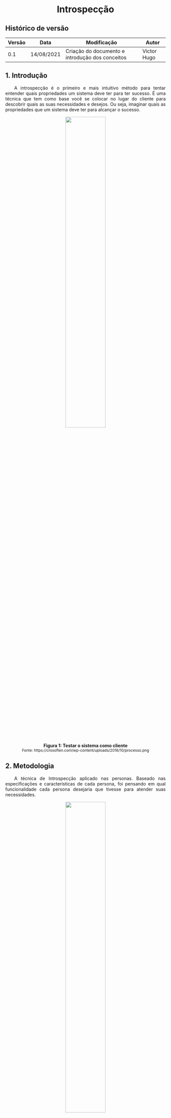 # <center> Introspecção

## Histórico de versão
| Versão | Data | Modificação | Autor |
|--|--|--|--|
| 0.1 | 14/08/2021 | Criação do documento e introdução dos conceitos | Victor Hugo |

<div align="justify">

## 1. Introdução
&emsp;&emsp;A introspecção é o primeiro e mais intuitivo método para tentar entender quais propriedades um sistema deve ter para ter sucesso. É uma técnica que tem como base você se colocar no lugar do cliente para descobrir quais as suas necessidades e desejos. Ou seja, imaginar quais as propriedades que um sistema deve ter para alcançar o sucesso.

<p align='center'>
    <img src='images/introspeccao2.png' width=50% height=auto>
    <figcaption align='center'>
        <b>Figura 1: Testar o sistema como cliente</b>
        <br>
        <small>Fonte: https://crosoften.com/wp-content/uploads/2016/10/processo.png</small>
    </figcaption>
</p>

## 2. Metodologia
&emsp;&emsp;A técnica de Introspecção aplicado nas personas. Baseado nas especificações e características de cada persona, foi pensando em qual funcionalidade cada persona desejaria que tivesse para atender suas necessidades.

<p align='center'>
    <img src='images/introspeccao3.jpg' width=50% height=auto>
    <figcaption align='center'>
        <b>Figura 2: Diferentes tipo de persona</b>
        <br>
        <small>Fonte: https://digitalpixel.com.br/voce-ja-sabe-o-que-e-uma-persona/</small>
    </figcaption>
</p>

## 3. Objetivo
&emsp;&emsp; Manter a qualidade do software ao conseguir que a maioria dos requisitos definidos como prioritários (e consequentemente os sucessores) estejam em um estado funcional e satisfatório partindo do feedback vindo de diferentes personas possívei. É importante para concretização de tal objetivo seguir a atualização deste documento com os relatos mais recentes.

<p align='center'>
    <img src='images/introspeccao4.jpg' width=50% height=auto>
    <figcaption align='center'>
        <b>Figura 3: Focar no objetivo</b>
        <br>
        <small>Fonte: https://image.freepik.com/vetores-gratis/conceito-de-vetor-de-configuracao-de-objetivo_1325-737.jpg</small>
    </figcaption>
</p>

## 4. Personas
- Victor Hugo

## 5. Resultado

|ID | Persona | Requisito | Tipo de Requisito |
|:-:|:-|:-|:-|
| 1 | Victor Hugo | Listar hemocentro | Funcional |
| 2 | Victor Hugo | Detalhar dados do hemocentro  | Funcional |
| 3 | Victor Hugo | Traçar rota | Funcional |
| 4 | Victor Hugo | Apresentar Geolocalização dos hemocentros | Funcional |
| 5 | Victor Hugo | Divulgar campanhas publicitárias | Funcional |
| 6 | Victor Hugo | Compartilhar campanha via rede social | Funcional |
| 7 | Victor Hugo | Regras para doação de sangue | Funcional |
| 8 | Victor Hugo | Espaço do doador de sangue | Funcional |
| 9 | Victor Hugo | Compartilhar localização | Não funcional |
| 10 | Victor Hugo | Histórico de doações (próprias) | Funcional |
| 11 | Victor Hugo | Avaliar hemocentro | Funcional |
| 12 | Victor Hugo | Agendar doação de sangue | Não Funcional |
| 13 | Victor Hugo | Apresentar avisos e alertas | Funcional |
| 14 | Victor Hugo | Convidar um amigo a doar sangue | Funcional |


## 6. Referências

- SOMMERVILLE. Ian. 2011. Engenharia de Software.
- Software Requeriments Engineering. Disponível em: https://web.uettaxila.edu.pk/CMS/SP2013/seSREbs/notes%5CSRE%20Lec_%204.pdf Acesso em: 26 fev. 2021.
- https://github.com/Requisitos-de-Software/2020.2-CarteiraDigitalTransito/blob/main/docs/elicitacao/introspeccao.md

</div> 
